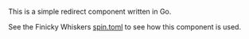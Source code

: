This is a simple redirect component written in Go.

See the Finicky Whiskers [spin.toml](../spin.toml) to see how this component is used.